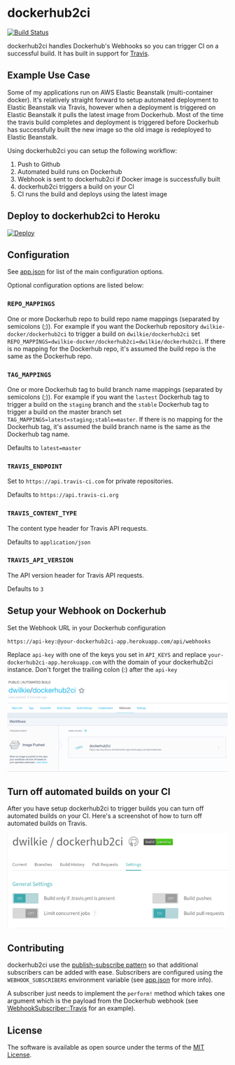# dockerhub2ci

[![Build Status](https://travis-ci.org/dwilkie/dockerhub2ci.svg?branch=master)](https://travis-ci.org/dwilkie/dockerhub2ci)

dockerhub2ci handles Dockerhub's Webhooks so you can trigger CI on a successful build. It has built in support for [Travis](https://travis-ci.org/).

## Example Use Case

Some of my applications run on AWS Elastic Beanstalk (multi-container docker). It's relatively straight forward to setup automated deployment to Elastic Beanstalk via Travis, however when a deployment is triggered on Elastic Beanstalk it pulls the latest image from Dockerhub. Most of the time the travis build completes and deployment is triggered before Dockerhub has successfully built the new image so the old image is redeployed to Elastic Beanstalk.

Using dockerhub2ci you can setup the following workflow:

1. Push to Github
2. Automated build runs on Dockerhub
3. Webhook is sent to dockerhub2ci if Docker image is successfully built
4. dockerhub2ci triggers a build on your CI
5. CI runs the build and deploys using the latest image

## Deploy to dockerhub2ci to Heroku

[![Deploy](https://www.herokucdn.com/deploy/button.svg)](https://heroku.com/deploy)

## Configuration

See [app.json](https://github.com/dwilkie/dockerhub2ci/blob/master/app.json) for list of the main configuration options.

Optional configuration options are listed below:

### `REPO_MAPPINGS`

One or more Dockerhub repo to build repo name mappings (separated by semicolons (;)). For example if you want the Dockerhub repository `dwilkie-docker/dockerhub2ci` to trigger a build on `dwilkie/dockerhub2ci` set `REPO_MAPPINGS=dwilkie-docker/dockerhub2ci=dwilkie/dockerhub2ci`. If there is no mapping for the Dockerhub repo, it's assumed the build repo is the same as the Dockerhub repo.

### `TAG_MAPPINGS`

One or more Dockerhub tag to build branch name mappings (separated by semicolons (;)). For example if you want the `lastest` Dockerhub tag to trigger a build on the `staging` branch and the `stable` Dockerhub tag to trigger a build on the master branch set `TAG_MAPPINGS=latest=staging;stable=master`. If there is no mapping for the Dockerhub tag, it's assumed the build branch name is the same as the Dockerhub tag name.

Defaults to `latest=master`

### `TRAVIS_ENDPOINT`

Set to `https://api.travis-ci.com` for private repositories.

Defaults to `https://api.travis-ci.org`

### `TRAVIS_CONTENT_TYPE`

The content type header for Travis API requests.

Defaults to `application/json`

### `TRAVIS_API_VERSION`

The API version header for Travis API requests.

Defaults to `3`

## Setup your Webhook on Dockerhub

Set the Webhook URL in your Dockerhub configuration

```
https://api-key:@your-dockerhub2ci-app.herokuapp.com/api/webhooks
```

Replace `api-key` with one of the keys you set in `API_KEYS` and replace `your-dockerhub2ci-app.herokuapp.com` with the domain of your dockerhub2ci instance. Don't forget the trailing colon (:) after the `api-key`

![Dockerhub Webhook Settings](https://raw.githubusercontent.com/dwilkie/dockerhub2ci/master/docs/images/dockerhub-webhook-settings.png)

## Turn off automated builds on your CI

After you have setup dockerhub2ci to trigger builds you can turn off automated builds on your CI. Here's a screenshot of how to turn off automated builds on Travis.

![Travis Repo Settings](https://raw.githubusercontent.com/dwilkie/dockerhub2ci/master/docs/images/travis-settings.png)

## Contributing

dockerhub2ci use the [publish-subscribe pattern](https://en.wikipedia.org/wiki/Publish%E2%80%93subscribe_pattern) so that additional subscribers can be added with ease. Subscribers are configured using the `WEBHOOK_SUBSCRIBERS` environment variable (see [app.json](https://github.com/dwilkie/dockerhub2ci/blob/master/app.json) for more info).

A subscriber just needs to implement the `perform!` method which takes one argument which is the payload from the Dockerhub webhook (see [WebhookSubscriber::Travis](https://github.com/dwilkie/dockerhub2ci/blob/master/app/models/webhook_subscriber/travis.rb) for an example).

## License

The software is available as open source under the terms of the [MIT License](http://opensource.org/licenses/MIT).
